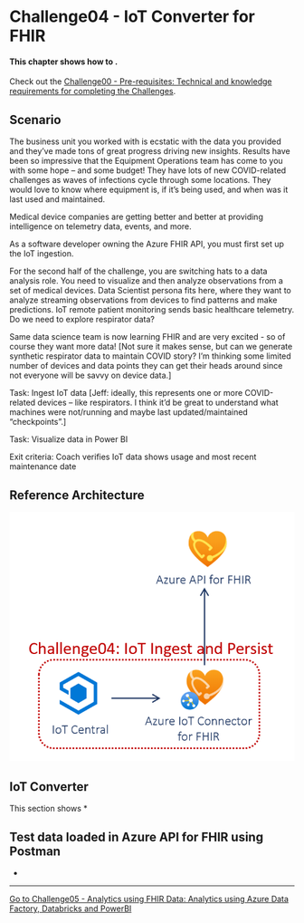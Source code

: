 # Challenge04 - IoT Converter for FHIR

#### This chapter shows how to .

Check out the [Challenge00 - Pre-requisites: Technical and knowledge requirements for completing the Challenges](../Challenge00-Prerequistes/ReadMe.md).

## Scenario
The business unit you worked with is ecstatic with the data you provided and they’ve made tons of great progress driving new insights. Results have been so impressive that the Equipment Operations team has come to you with some hope – and some budget! They have lots of new COVID-related challenges as waves of infections cycle through some locations. They would love to know where equipment is, if it’s being used, and when was it last used and maintained.

Medical device companies are getting better and better at providing intelligence on telemetry data, events, and more.

As a software developer owning the Azure FHIR API, you must first set up the IoT ingestion.

For the second half of the challenge, you are switching hats to a data analysis role. You need to visualize and then analyze observations from a set of medical devices.
Data Scientist persona fits here, where they want to analyze streaming observations from devices to find patterns and make predictions. IoT remote patient monitoring sends basic healthcare telemetry. Do we need to explore respirator data?

Same data science team is now learning FHIR and are very excited - so of course they want more data! [Not sure it makes sense, but can we generate synthetic respirator data to maintain COVID story? I’m thinking some limited number of devices and data points they can get their heads around since not everyone will be savvy on device data.]

Task: Ingest IoT data [Jeff: ideally, this represents one or more COVID-related devices – like respirators. I think it’d be great to understand what machines were not/running and maybe last updated/maintained “checkpoints”.]

Task: Visualize data in Power BI

Exit criteria: Coach verifies IoT data shows usage and most recent maintenance date

## Reference Architecture
<center><img src="../images/challenge04-architecture.png" width="550"></center>

## IoT Converter
This section shows 
*

## Test data loaded in Azure API for FHIR using Postman
* 


***

[Go to Challenge05 - Analytics using FHIR Data: Analytics using Azure Data Factory, Databricks and PowerBI](../Challenge05-AzureDataAnalytics/ReadMe.md)

